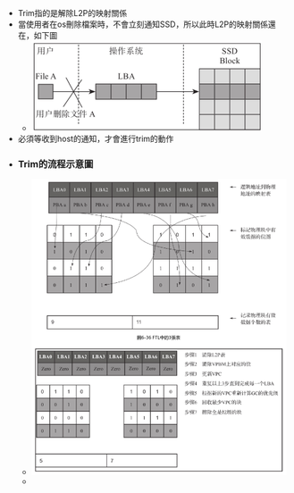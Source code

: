 - Trim指的是解除L2P的映射關係
- 當使用者在os刪除檔案時，不會立刻通知SSD，所以此時L2P的映射關係還在，如下圖
	- ![image.png](../assets/image_1701426648494_0.png)
- 必須等收到host的通知，才會進行trim的動作
- ### Trim的流程示意圖
	- ![image.png](../assets/image_1701427153800_0.png)
	-